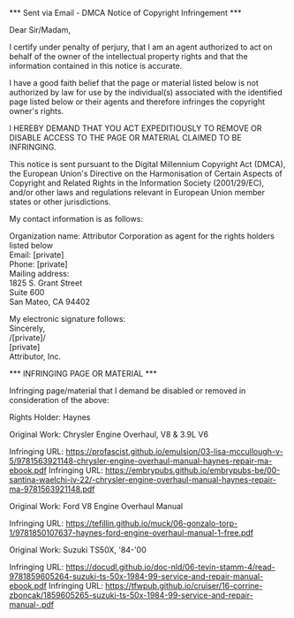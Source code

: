 *** Sent via Email - DMCA Notice of Copyright Infringement ***

Dear Sir/Madam,

I certify under penalty of perjury, that I am an agent authorized to act on behalf of the owner of the intellectual property rights and that the information contained in this notice is accurate.

I have a good faith belief that the page or material listed below is not authorized by law for use by the individual(s) associated with the identified page listed below or their agents and therefore infringes the copyright owner's rights.

I HEREBY DEMAND THAT YOU ACT EXPEDITIOUSLY TO REMOVE OR DISABLE ACCESS TO THE PAGE OR MATERIAL CLAIMED TO BE INFRINGING.

This notice is sent pursuant to the Digital Millennium Copyright Act (DMCA), the European Union's Directive on the Harmonisation of Certain Aspects of Copyright and Related Rights in the Information Society (2001/29/EC), and/or other laws and regulations relevant in European Union member states or other jurisdictions.

My contact information is as follows:

Organization name: Attributor Corporation as agent for the rights holders listed below  
Email: [private]  
Phone: [private]  
Mailing address:  
1825 S. Grant Street  
Suite 600  
San Mateo, CA 94402  

My electronic signature follows:  
Sincerely,  
/[private]/  
[private]   
Attributor, Inc.  

*** INFRINGING PAGE OR MATERIAL ***

Infringing page/material that I demand be disabled or removed in consideration of the above:

Rights Holder: Haynes

Original Work: Chrysler Engine Overhaul, V8 & 3.9L V6

Infringing URL: https://profascist.github.io/emulsion/03-lisa-mccullough-v-5/9781563921148-chrysler-engine-overhaul-manual-haynes-repair-ma-ebook.pdf
Infringing URL: https://embrypubs.github.io/embrypubs-be/00-santina-waelchi-iv-22/-chrysler-engine-overhaul-manual-haynes-repair-ma-9781563921148.pdf

Original Work: Ford V8 Engine Overhaul Manual

Infringing URL: https://tefillin.github.io/muck/06-gonzalo-torp-1/9781850107637-haynes-ford-engine-overhaul-manual-1-free.pdf

Original Work: Suzuki TS50X, '84-'00

Infringing URL: https://docudl.github.io/doc-nld/06-tevin-stamm-4/read-9781859605264-suzuki-ts-50x-1984-99-service-and-repair-manual-ebook.pdf
Infringing URL: https://tfwpub.github.io/cruiser/16-corrine-zboncak/1859605265-suzuki-ts-50x-1984-99-service-and-repair-manual-.pdf
